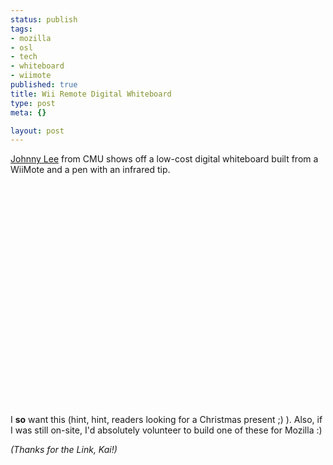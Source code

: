 ```yaml
--- 
status: publish
tags: 
- mozilla
- osl
- tech
- whiteboard
- wiimote
published: true
title: Wii Remote Digital Whiteboard
type: post
meta: {}

layout: post
---
```

<a href="http://johnnylee.net/">Johnny Lee</a> from CMU shows off a low-cost digital whiteboard built from a WiiMote and a pen with an infrared tip.

<object width="425" height="355"><param name="movie" value="http://www.youtube.com/v/5s5EvhHy7eQ&rel=1"></param><param name="wmode" value="transparent"></param><embed src="http://www.youtube.com/v/5s5EvhHy7eQ&rel=1" type="application/x-shockwave-flash" wmode="transparent" width="425" height="355"></embed></object>

I <strong>so</strong> want this (hint, hint, readers looking for a Christmas present ;) ). Also, if I was still on-site, I'd absolutely volunteer to build one of these for Mozilla :)

<em>(Thanks for the Link, Kai!)</em>

